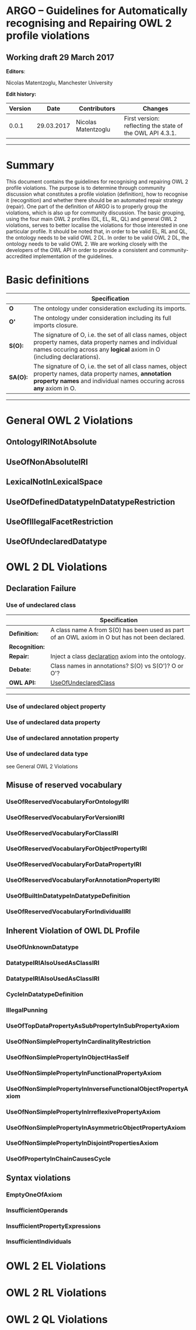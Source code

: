 ARGO – Guidelines for Automatically recognising and Repairing OWL 2 profile violations
==============

## Working draft 29 March 2017

**Editors**:

Nicolas Matentzoglu, Manchester University

**Edit history:**

| Version | Date | Contributors | Changes |
|---|---|---|---|
| 0.0.1 | 29.03.2017 | Nicolas Matentzoglu | First version: reflecting the state of the OWL API 4.3.1. |
----

# Summary 
This document contains the guidelines for recognising and repairing OWL 2 profile violations. The purpose is to determine through community discussion what constitutes a profile violation (definition), how to recognise it (recognition) and whether there should be an automated repair strategy (repair). One part of the definition of ARGO is to properly group the violations, which is also up for community discussion. The basic grouping, using the four main OWL 2 profiles (DL, EL, RL, QL) and general OWL 2 violations, serves to better localise the violations for those interested in one particular profile. It should be noted that, in order to be valid EL, RL and QL, the ontology needs to be valid OWL 2 DL. In order to be valid OWL 2 DL, the ontology needs to be valid OWL 2. We are working closely with the developers of the OWL API in order to provide a consistent and community-accredited implementation of the guidelines. 

# Basic definitions

|  | Specification |
|---|---|
| **O** | The ontology under consideration excluding its imports. |
| **O'** | The ontology under consideration including its full imports closure. |
| **S(O):** | The signature of O, i.e. the set of all class names, object property names, data property names and individual names occuring across any **logical** axiom in O (including declarations). |
| **SA(O):** | The signature of O, i.e. the set of all class names, object property names, data property names, **annotation property names** and individual names occuring across **any** axiom in O. |
----

# General OWL 2 Violations

## OntologyIRINotAbsolute

## UseOfNonAbsoluteIRI

## LexicalNotInLexicalSpace

## UseOfDefinedDatatypeInDatatypeRestriction

## UseOfIllegalFacetRestriction

## UseOfUndeclaredDatatype

# OWL 2 DL Violations

## Declaration Failure

### Use of undeclared class

|  | Specification |
|---|---|
| **Definition:** | A class name A from S(O) has been used as part of an OWL axiom in O but has not been declared. |
| **Recognition:** |  |
| **Repair:** | Inject a class [declaration](https://www.w3.org/TR/owl2-syntax/#Entity_Declarations_and_Typing) axiom into the ontology. |
| **Debate:** | Class names in annotations? S(O) vs S(O')? O or O'? |
| **OWL API:** | [UseOfUndeclaredClass](http://owlcs.github.io/owlapi/apidocs_5/org/semanticweb/owlapi/profiles/violations/UseOfUndeclaredClass.html) |
----

### Use of undeclared object property

### Use of undeclared data property

### Use of undeclared annotation property

### Use of undeclared data type

see General OWL 2 Violations

## Misuse of reserved vocabulary

### UseOfReservedVocabularyForOntologyIRI

### UseOfReservedVocabularyForVersionIRI

### UseOfReservedVocabularyForClassIRI

### UseOfReservedVocabularyForObjectPropertyIRI

### UseOfReservedVocabularyForDataPropertyIRI

### UseOfReservedVocabularyForAnnotationPropertyIRI

### UseOfBuiltInDatatypeInDatatypeDefinition

### UseOfReservedVocabularyForIndividualIRI

## Inherent Violation of OWL DL Profile

### UseOfUnknownDatatype

### DatatypeIRIAlsoUsedAsClassIRI

### DatatypeIRIAlsoUsedAsClassIRI

### CycleInDatatypeDefinition

### IllegalPunning

### UseOfTopDataPropertyAsSubPropertyInSubPropertyAxiom

### UseOfNonSimplePropertyInCardinalityRestriction

### UseOfNonSimplePropertyInObjectHasSelf

### UseOfNonSimplePropertyInFunctionalPropertyAxiom

### UseOfNonSimplePropertyInInverseFunctionalObjectPropertyAxiom

### UseOfNonSimplePropertyInIrreflexivePropertyAxiom

### UseOfNonSimplePropertyInAsymmetricObjectPropertyAxiom

### UseOfNonSimplePropertyInDisjointPropertiesAxiom

### UseOfPropertyInChainCausesCycle

## Syntax violations

### EmptyOneOfAxiom

### InsufficientOperands

### InsufficientPropertyExpressions

### InsufficientIndividuals

# OWL 2 EL Violations

# OWL 2 RL Violations

# OWL 2 QL Violations



